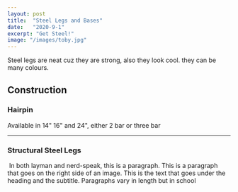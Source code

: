 ```yaml
---
layout: post
title:  "Steel Legs and Bases"
date:   "2020-9-1"
excerpt: "Get Steel!"
image: "/images/toby.jpg"
---
```


Steel legs are neat cuz they are strong, also they look cool. they can be many colours. 

## Construction

### Hairpin

<p><span class="image left"><img src="{{ "/images/pic02.jpg" | absolute_url }}" alt="" /></span>Available in 14" 16" and 24", either 2 bar or three bar 



</p>






<hr />

### Structural Steel Legs 
<p><span class="image right"><img src="{{ "/images/pic03.jpg" | absolute_url }}" alt="" /></span>  In both layman and nerd-speak, this is a paragraph. This is a paragraph that goes on the right side of an image. This is the text that goes under the heading and the subtitle. Paragraphs vary in length but in school </p>
